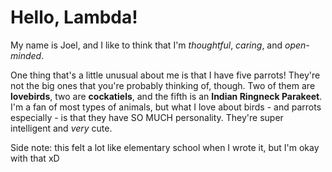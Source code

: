 # Hello, Lambda!

My name is Joel, and I like to think that I'm _thoughtful_, _caring_, and _open-minded_.

One thing that's a little unusual about me is that I have five parrots! They're not the big ones that you're probably thinking of, though. Two of them are **lovebirds**, two are **cockatiels**, and the fifth is an **Indian Ringneck Parakeet**. I'm a fan of most types of animals, but what I love about birds - and parrots especially - is that they have SO MUCH personality. They're super intelligent and _very_ cute.

Side note: this felt a lot like elementary school when I wrote it, but I'm okay with that    xD

